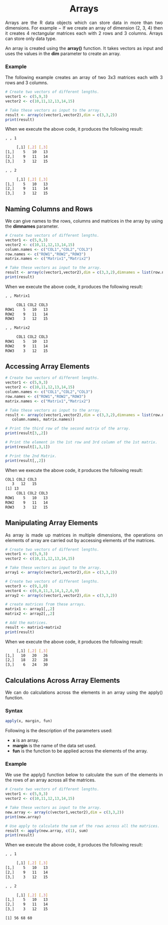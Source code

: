 <div align='justify'>

# <div align='center'>Arrays</div>

Arrays are the R data objects which can store data in more than two dimensions. For example − If we create an array of dimension (2, 3, 4) then it creates 4 rectangular matrices each with 2 rows and 3 columns. Arrays can store only data type.

An array is created using the __array()__ function. It takes vectors as input and uses the values in the __dim__ parameter to create an array.

### Example

The following example creates an array of two 3x3 matrices each with 3 rows and 3 columns.

```r
# Create two vectors of different lengths.
vector1 <- c(5,9,3)
vector2 <- c(10,11,12,13,14,15)

# Take these vectors as input to the array.
result <- array(c(vector1,vector2),dim = c(3,3,2))
print(result)
```

When we execute the above code, it produces the following result:

```bash
, , 1

     [,1] [,2] [,3]
[1,]    5   10   13
[2,]    9   11   14
[3,]    3   12   15

, , 2

     [,1] [,2] [,3]
[1,]    5   10   13
[2,]    9   11   14
[3,]    3   12   15
```

## Naming Columns and Rows

We can give names to the rows, columns and matrices in the array by using the __dimnames__ parameter.

```r
# Create two vectors of different lengths.
vector1 <- c(5,9,3)
vector2 <- c(10,11,12,13,14,15)
column.names <- c("COL1","COL2","COL3")
row.names <- c("ROW1","ROW2","ROW3")
matrix.names <- c("Matrix1","Matrix2")

# Take these vectors as input to the array.
result <- array(c(vector1,vector2),dim = c(3,3,2),dimnames = list(row.names,column.names,matrix.names))
print(result)
```

When we execute the above code, it produces the following result:

```bash
, , Matrix1

     COL1 COL2 COL3
ROW1    5   10   13
ROW2    9   11   14
ROW3    3   12   15

, , Matrix2

     COL1 COL2 COL3
ROW1    5   10   13
ROW2    9   11   14
ROW3    3   12   15
```

## Accessing Array Elements

```r
# Create two vectors of different lengths.
vector1 <- c(5,9,3)
vector2 <- c(10,11,12,13,14,15)
column.names <- c("COL1","COL2","COL3")
row.names <- c("ROW1","ROW2","ROW3")
matrix.names <- c("Matrix1","Matrix2")

# Take these vectors as input to the array.
result <- array(c(vector1,vector2),dim = c(3,3,2),dimnames = list(row.names,
   column.names, matrix.names))

# Print the third row of the second matrix of the array.
print(result[3,,2])

# Print the element in the 1st row and 3rd column of the 1st matrix.
print(result[1,3,1])

# Print the 2nd Matrix.
print(result[,,2])
```

When we execute the above code, it produces the following result:

```bash
COL1 COL2 COL3 
   3   12   15 
[1] 13
     COL1 COL2 COL3
ROW1    5   10   13
ROW2    9   11   14
ROW3    3   12   15
```

## Manipulating Array Elements

As array is made up matrices in multiple dimensions, the operations on elements of array are carried out by accessing elements of the matrices.

```r
# Create two vectors of different lengths.
vector1 <- c(5,9,3)
vector2 <- c(10,11,12,13,14,15)

# Take these vectors as input to the array.
array1 <- array(c(vector1,vector2),dim = c(3,3,2))

# Create two vectors of different lengths.
vector3 <- c(9,1,0)
vector4 <- c(6,0,11,3,14,1,2,6,9)
array2 <- array(c(vector1,vector2),dim = c(3,3,2))

# create matrices from these arrays.
matrix1 <- array1[,,2]
matrix2 <- array2[,,2]

# Add the matrices.
result <- matrix1+matrix2
print(result)
```

When we execute the above code, it produces the following result:

```bash
     [,1] [,2] [,3]
[1,]   10   20   26
[2,]   18   22   28
[3,]    6   24   30
```

## Calculations Across Array Elements

We can do calculations across the elements in an array using the apply() function.

### Syntax

```r
apply(x, margin, fun)
```

Following is the description of the parameters used:

- __x__ is an array.
- __margin__ is the name of the data set used.
- __fun__ is the function to be applied across the elements of the array.

### Example

We use the apply() function below to calculate the sum of the elements in the rows of an array across all the matrices.

```r
# Create two vectors of different lengths.
vector1 <- c(5,9,3)
vector2 <- c(10,11,12,13,14,15)

# Take these vectors as input to the array.
new.array <- array(c(vector1,vector2),dim = c(3,3,2))
print(new.array)

# Use apply to calculate the sum of the rows across all the matrices.
result <- apply(new.array, c(1), sum)
print(result)
```

When we execute the above code, it produces the following result:

```bash
, , 1

     [,1] [,2] [,3]
[1,]    5   10   13
[2,]    9   11   14
[3,]    3   12   15

, , 2

     [,1] [,2] [,3]
[1,]    5   10   13
[2,]    9   11   14
[3,]    3   12   15

[1] 56 68 60
```

</div>